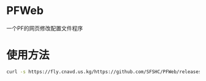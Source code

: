# PFWeb
一个PF的网页修改配置文件程序

# 使用方法

```bash
curl -s https://fly.cnavd.us.kg/https://github.com/SFSHC/PFWeb/releases/download/beta/web.sh | bash
